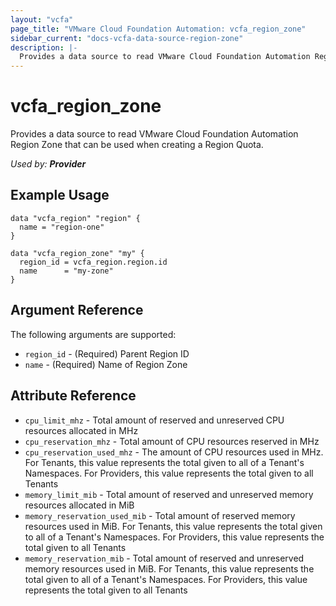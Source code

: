 ```yaml
---
layout: "vcfa"
page_title: "VMware Cloud Foundation Automation: vcfa_region_zone"
sidebar_current: "docs-vcfa-data-source-region-zone"
description: |-
  Provides a data source to read VMware Cloud Foundation Automation Region Zone that can be used when creating a Region Quota.
---
```


# vcfa\_region\_zone

Provides a data source to read VMware Cloud Foundation Automation Region Zone that can be used when creating a Region Quota.

_Used by: **Provider**_

## Example Usage

```hcl
data "vcfa_region" "region" {
  name = "region-one"
}

data "vcfa_region_zone" "my" {
  region_id = vcfa_region.region.id
  name      = "my-zone"
}
```

## Argument Reference

The following arguments are supported:

- `region_id` - (Required) Parent Region ID
- `name` - (Required) Name of Region Zone

## Attribute Reference

- `cpu_limit_mhz` - Total amount of reserved and unreserved CPU resources allocated in MHz
- `cpu_reservation_mhz` - Total amount of CPU resources reserved in MHz
- `cpu_reservation_used_mhz` - The amount of CPU resources used in MHz. For Tenants, this value
  represents the total given to all of a Tenant's Namespaces. For Providers, this value represents
  the total given to all Tenants
- `memory_limit_mib` - Total amount of reserved and unreserved memory resources allocated in MiB
- `memory_reservation_used_mib` - Total amount of reserved memory resources used in MiB. For
  Tenants, this value represents the total given to all of a Tenant's Namespaces. For Providers,
  this value represents the total given to all Tenants
- `memory_reservation_mib` - Total amount of reserved and unreserved memory resources used in MiB.
  For Tenants, this value represents the total given to all of a Tenant's Namespaces. For Providers,
  this value represents the total given to all Tenants
